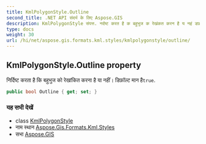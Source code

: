 ```yaml
---
title: KmlPolygonStyle.Outline
second_title: .NET API संदर्भ के लिए Aspose.GIS
description: KmlPolygonStyle संपत्त. नर्दष्ट करत है क बहुभुज क रेखंकत करन है य नहं डफ़ल्ट मन हैtrue.
type: docs
weight: 30
url: /hi/net/aspose.gis.formats.kml.styles/kmlpolygonstyle/outline/
---
```

## KmlPolygonStyle.Outline property

निर्दिष्ट करता है कि बहुभुज को रेखांकित करना है या नहीं। डिफ़ॉल्ट मान है`true`.

```csharp
public bool Outline { get; set; }
```

### यह सभी देखें

* class [KmlPolygonStyle](../)
* नाम स्थान [Aspose.Gis.Formats.Kml.Styles](../../kmlpolygonstyle/)
* सभा [Aspose.GIS](../../../)



